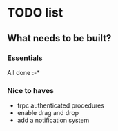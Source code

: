 # TODO list

## What needs to be built?

### Essentials

All done :-\*

### Nice to haves

- trpc authenticated procedures
- enable drag and drop
- add a notification system
